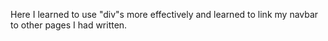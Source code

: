 Here I learned to use "div"s more effectively and learned to link my navbar to other pages I had written. 